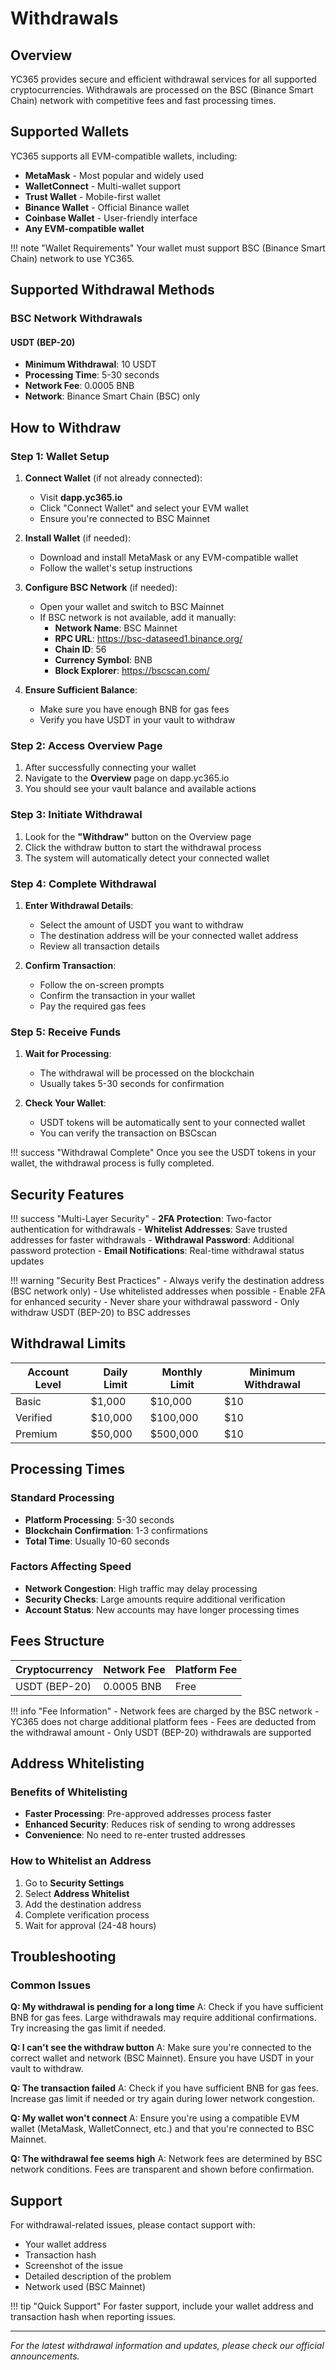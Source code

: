 # Withdrawals

## Overview

YC365 provides secure and efficient withdrawal services for all supported cryptocurrencies. Withdrawals are processed on the BSC (Binance Smart Chain) network with competitive fees and fast processing times.

## Supported Wallets

YC365 supports all EVM-compatible wallets, including:

- **MetaMask** - Most popular and widely used
- **WalletConnect** - Multi-wallet support
- **Trust Wallet** - Mobile-first wallet
- **Binance Wallet** - Official Binance wallet
- **Coinbase Wallet** - User-friendly interface
- **Any EVM-compatible wallet**

!!! note "Wallet Requirements"
    Your wallet must support BSC (Binance Smart Chain) network to use YC365.

## Supported Withdrawal Methods

### BSC Network Withdrawals

#### USDT (BEP-20)
- **Minimum Withdrawal**: 10 USDT
- **Processing Time**: 5-30 seconds
- **Network Fee**: 0.0005 BNB
- **Network**: Binance Smart Chain (BSC) only

## How to Withdraw

### Step 1: Wallet Setup
1. **Connect Wallet** (if not already connected):
   - Visit **dapp.yc365.io**
   - Click "Connect Wallet" and select your EVM wallet
   - Ensure you're connected to BSC Mainnet

2. **Install Wallet** (if needed):
   - Download and install MetaMask or any EVM-compatible wallet
   - Follow the wallet's setup instructions

3. **Configure BSC Network** (if needed):
   - Open your wallet and switch to BSC Mainnet
   - If BSC network is not available, add it manually:
     - **Network Name**: BSC Mainnet
     - **RPC URL**: https://bsc-dataseed1.binance.org/
     - **Chain ID**: 56
     - **Currency Symbol**: BNB
     - **Block Explorer**: https://bscscan.com/

4. **Ensure Sufficient Balance**:
   - Make sure you have enough BNB for gas fees
   - Verify you have USDT in your vault to withdraw

### Step 2: Access Overview Page
1. After successfully connecting your wallet
2. Navigate to the **Overview** page on dapp.yc365.io
3. You should see your vault balance and available actions

### Step 3: Initiate Withdrawal
1. Look for the **"Withdraw"** button on the Overview page
2. Click the withdraw button to start the withdrawal process
3. The system will automatically detect your connected wallet

### Step 4: Complete Withdrawal
1. **Enter Withdrawal Details**:
   - Select the amount of USDT you want to withdraw
   - The destination address will be your connected wallet address
   - Review all transaction details

2. **Confirm Transaction**:
   - Follow the on-screen prompts
   - Confirm the transaction in your wallet
   - Pay the required gas fees

### Step 5: Receive Funds
1. **Wait for Processing**:
   - The withdrawal will be processed on the blockchain
   - Usually takes 5-30 seconds for confirmation

2. **Check Your Wallet**:
   - USDT tokens will be automatically sent to your connected wallet
   - You can verify the transaction on BSCscan

!!! success "Withdrawal Complete"
    Once you see the USDT tokens in your wallet, the withdrawal process is fully completed.

## Security Features

!!! success "Multi-Layer Security"
    - **2FA Protection**: Two-factor authentication for withdrawals
    - **Whitelist Addresses**: Save trusted addresses for faster withdrawals
    - **Withdrawal Password**: Additional password protection
    - **Email Notifications**: Real-time withdrawal status updates

!!! warning "Security Best Practices"
    - Always verify the destination address (BSC network only)
    - Use whitelisted addresses when possible
    - Enable 2FA for enhanced security
    - Never share your withdrawal password
    - Only withdraw USDT (BEP-20) to BSC addresses

## Withdrawal Limits

| Account Level | Daily Limit | Monthly Limit | Minimum Withdrawal |
|---------------|-------------|---------------|-------------------|
| Basic        | $1,000      | $10,000       | $10               |
| Verified     | $10,000     | $100,000      | $10               |
| Premium      | $50,000     | $500,000      | $10               |

## Processing Times

### Standard Processing
- **Platform Processing**: 5-30 seconds
- **Blockchain Confirmation**: 1-3 confirmations
- **Total Time**: Usually 10-60 seconds

### Factors Affecting Speed
- **Network Congestion**: High traffic may delay processing
- **Security Checks**: Large amounts require additional verification
- **Account Status**: New accounts may have longer processing times

## Fees Structure

| Cryptocurrency | Network Fee | Platform Fee |
|----------------|-------------|--------------|
| USDT (BEP-20)  | 0.0005 BNB  | Free         |

!!! info "Fee Information"
    - Network fees are charged by the BSC network
    - YC365 does not charge additional platform fees
    - Fees are deducted from the withdrawal amount
    - Only USDT (BEP-20) withdrawals are supported

## Address Whitelisting

### Benefits of Whitelisting
- **Faster Processing**: Pre-approved addresses process faster
- **Enhanced Security**: Reduces risk of sending to wrong addresses
- **Convenience**: No need to re-enter trusted addresses

### How to Whitelist an Address
1. Go to **Security Settings**
2. Select **Address Whitelist**
3. Add the destination address
4. Complete verification process
5. Wait for approval (24-48 hours)

## Troubleshooting

### Common Issues

**Q: My withdrawal is pending for a long time**
A: Check if you have sufficient BNB for gas fees. Large withdrawals may require additional confirmations. Try increasing the gas limit if needed.

**Q: I can't see the withdraw button**
A: Make sure you're connected to the correct wallet and network (BSC Mainnet). Ensure you have USDT in your vault to withdraw.

**Q: The transaction failed**
A: Check if you have sufficient BNB for gas fees. Increase gas limit if needed or try again during lower network congestion.

**Q: My wallet won't connect**
A: Ensure you're using a compatible EVM wallet (MetaMask, WalletConnect, etc.) and that you're connected to BSC Mainnet.

**Q: The withdrawal fee seems high**
A: Network fees are determined by BSC network conditions. Fees are transparent and shown before confirmation.

## Support

For withdrawal-related issues, please contact support with:
- Your wallet address
- Transaction hash
- Screenshot of the issue
- Detailed description of the problem
- Network used (BSC Mainnet)

!!! tip "Quick Support"
    For faster support, include your wallet address and transaction hash when reporting issues.

---

*For the latest withdrawal information and updates, please check our official announcements.* 